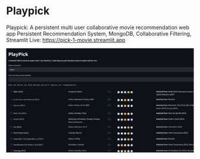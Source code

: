 # Playpick

Playpick: A persistent multi user collaborative movie recommendation web app
Persistent Recommendation System, MongoDB, Collaborative Filtering, Streamlit
Live: https://pick-1-movie.streamlit.app 

![PlayPick](<Screenshot from 2023-10-23 10-04-54.png>)
